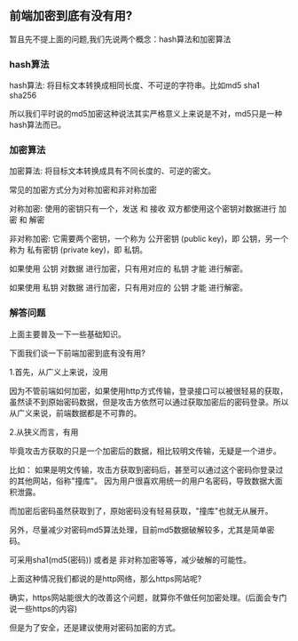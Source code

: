 ## 前端加密到底有没有用?

暂且先不提上面的问题,我们先说两个概念：hash算法和加密算法

### hash算法

hash算法: 将目标文本转换成相同长度、不可逆的字符串。比如md5 sha1 sha256

所以我们平时说的md5加密这种说法其实严格意义上来说是不对，md5只是一种hash算法而已。

### 加密算法

加密算法: 将目标文本转换成具有不同长度的、可逆的密文。

常见的加密方式分为对称加密和非对称加密

对称加密: 使用的密钥只有一个，发送 和 接收 双方都使用这个密钥对数据进行 加密 和 解密

非对称加密: 它需要两个密钥，一个称为 公开密钥 (public key)，即 公钥，另一个称为 私有密钥 (private key)，即 私钥。

如果使用 公钥 对数据 进行加密，只有用对应的 私钥 才能 进行解密。

如果使用 私钥 对数据 进行加密，只有用对应的 公钥 才能 进行解密。

### 解答问题

上面主要普及一下一些基础知识。

下面我们谈一下前端加密到底有没有用?

1.首先，从广义上来说，没用

因为不管前端如何加密，如果使用http方式传输，登录接口可以被很轻易的获取，虽然读不到原始密码数据，但是攻击方依然可以通过获取加密后的密码登录。所以从广义来说，前端数据都是不可靠的。

2.从狭义而言，有用

毕竟攻击方获取的只是一个加密后的数据，相比较明文传输，无疑是一个进步。

比如： 如果是明文传输，攻击方获取到密码后，甚至可以通过这个密码你登录过的其他网站，俗称"撞库"。
因为用户很喜欢用统一的用户名密码，导致数据大面积泄露。

而加密后密码虽然获取到了，原始密码没有轻易获取，"撞库"也就无从展开。

另外，尽量减少对密码md5算法处理，目前md5数据破解较多，尤其是简单密码。

可采用sha1(md5(密码)) 或者是 非对称加密等等，减少破解的可能性。

上面这种情况我们都说的是http网络，那么https网站呢?

确实，https网站能很大的改善这个问题，就算你不做任何加密处理。(后面会专门说一些https的内容)

但是为了安全，还是建议使用对密码加密的方式。




